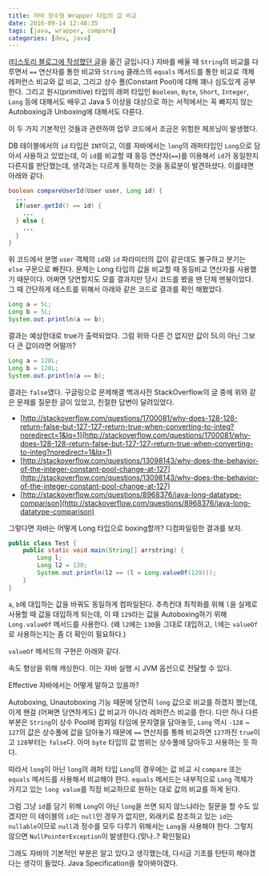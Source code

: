 ```yaml
---
title: 자바 정수형 Wrapper 타입의 값 비교
date: 2016-09-14 12:48:35
tags: [java, wrapper, compare]
categories: [dev, java]
---
```


([티스토리 블로그에 작성했던 글](https://nnoco.tistory.com/293?category=345945)을 옮긴 글입니다.) 자바를 배울 때 `String`의 비교를 다루면서 `==` 연산자를 통한 비교와 `String` 클래스의 `equals` 메서드를 통한 비교로 객체 레퍼런스 비교와 값 비교, 그리고 상수 풀(Constant Pool)에 대해 꽤나 심도있게 공부한다. 그리고 원시(primitive) 타입의 래퍼 타입인 `Boolean`, `Byte`, `Short`, `Integer`, `Long` 등에 대해서도 배우고 Java 5 이상을 대상으로 하는 서적에서는 꼭 빠지지 않는 Autoboxing과 Unboxing에 대해서도 다룬다.

이 두 가지 기본적인 것들과 관련하여 업무 코드에서 조금은 위험한 헤프닝이 발생했다.

DB 테이블에서의 `id` 타입은 `INT`이고, 이를 자바에서는 `long`의 래퍼타입인 `Long`으로 담아서 사용하고 있었는데, 이 `id`를 비교할 때 동등 연산자(`==`)를 이용해서 `id`가 동일한지 다른지를 판단했는데, 생각과는 다르게 동작하는 것을 동료분이 발견하셨다. 이를테면 아래와 같다.

```java
boolean compareUserId(User user, Long id) {
  ...
  if(user.getId() == id) {
    ...
  } else {
    ...
  }
}
```
위 코드에서 분명 `user` 객체의 `id`와 `id` 파라미터의 값이 같은데도 불구하고 분기는 `else` 구문으로 빠진다. 문제는 Long 타입의 값을 비교할 때 동등비교 연산자를 사용했기 때문이다. 어쩌면 당연할지도 모를 결과지만 당시 코드를 봤을 땐 단체 멘붕이었다. 그 때 간단하게 테스트를 위해서 아래와 같은 코드로 결과를 확인 해봤었다.

```java
Long a = 5L;
Long b = 5L;
System.out.println(a == b);
```

결과는 예상한대로 true가 출력되었다. 그럼 위와 다른 건 없지만 값이 5L이 아닌 그보다 큰 값이라면 어떨까?

```java
Long a = 128L;
Long b = 128L;
System.out.println(a == b);
```
결과는 `false`였다. 구글링으로 문제해결 백과사전 StackOverflow의 글 중에 위와 같은 문제를 질문한 글이 있었고, 친절한 답변이 달려있었다.
- [http://stackoverflow.com/questions/1700081/why-does-128-128-return-false-but-127-127-return-true-when-converting-to-integ?noredirect=1&lq=1](http://stackoverflow.com/questions/1700081/why-does-128-128-return-false-but-127-127-return-true-when-converting-to-integ?noredirect=1&lq=1)
- [http://stackoverflow.com/questions/13098143/why-does-the-behavior-of-the-integer-constant-pool-change-at-127](http://stackoverflow.com/questions/13098143/why-does-the-behavior-of-the-integer-constant-pool-change-at-127)
- [http://stackoverflow.com/questions/8968376/java-long-datatype-comparison](http://stackoverflow.com/questions/8968376/java-long-datatype-comparison)


그렇다면 자바는 어떻게 Long 타입으로 boxing할까? 디컴파일링한 결과를 보자.

```java
public class Test {
    public static void main(String[] arrstring) {
        Long l;
        Long l2 = 130;
        System.out.println(l2 == (l = Long.valueOf(129)));
    }
}
```

`a`, `b`에 대입하는 값을 바꿔도 동일하게 컴파일된다. 추측컨대 최적화를 위해 `l`을 실제로 사용할 때 값을 대입하게 되는데, 이 때 `129`라는 값을 Autoboxing하기 위해 `Long.valueOf` 메서드를 사용한다. (왜 `l2`에는 `130`을 그대로 대입하고, `l`에는 `valueOf`로 사용하는지는 좀 더 확인이 필요하다.)

`valueOf` 메서드의 구현은 아래와 같다.

속도 향상을 위해 캐싱한다. 이는 자바 실행 시 JVM 옵션으로 전달할 수 있다.

Effective 자바에서는 어떻게 말하고 있을까?

Autoboxing, Unautoboxing 기능 때문에 당연히 `long` 값으로 비교를 하겠지 했는데, 이게 왠걸 (어쩌면 당연하게도) 값 비교가 아니라 레퍼런스 비교를 한다.
다만 하나 다른 부분은 `String`이 상수 Pool에 컴파일 타임에 문자열을 담아놓듯, `Long` 역시 `-128` ~ `127`의 값은 상수풀에 값을 담아놓기 때문에 `==` 연산자를 통해 비교하면 `127`까진 `true`이고 `128`부터는 `false`다.
아마 `byte` 타입의 값 범위는 상수풀에 담아두고 사용하는 듯 하다.

따라서 `long`이 아닌 `long`의 래퍼 타입 `Long`의 경우에는 값 비교 시 `compare` 또는 `equals` 메서드를 사용해서 비교해야 한다.
`equals` 메서드는 내부적으로 `Long` 객체가 가지고 있는 `long value`를 직접 비교하므로 원하는 대로 값의 비교를 하게 된다.

그럼 그냥 `id`를 담기 위해 `Long`이 아닌 `long`을 쓰면 되지 않느냐라는 질문을 할 수도 있겠지만 이 테이블의 `id`는 `null`인 경우가 없지만, 외래키로 참조하고 있는 `id`는 `nullable`이므로 `null`과 정수를 모두 다루기 위해서는 `Long`을 사용해야 한다. 그렇지 않으면 `NullPointerException`이 발생한다.(맞나..? 확인필요)

그래도 자바의 기본적인 부분은 알고 있다고 생각했는데, 다시금 기초를 탄탄히 해야겠다는 생각이 들었다. Java Specification을 찾아봐야겠다.
